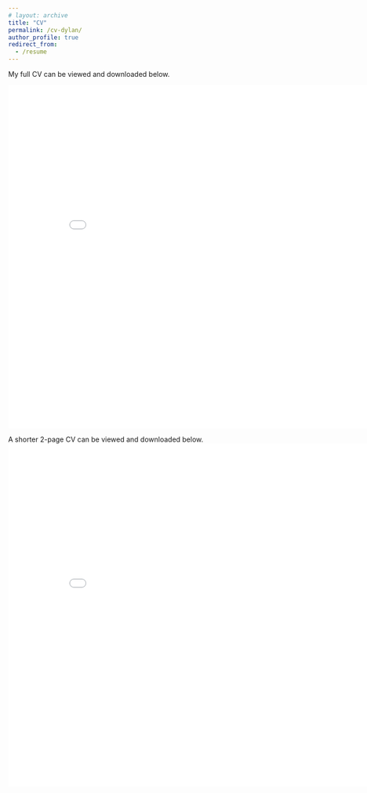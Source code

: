 ```yaml
---
# layout: archive
title: "CV"
permalink: /cv-dylan/
author_profile: true
redirect_from:
  - /resume
---
```


My full CV can be viewed and downloaded below. 

<embed src="../files/sanderson-cv.pdf" width="850" height="700" 
 type="application/pdf">


A shorter 2-page CV can be viewed and downloaded below.
<embed src="../files/sanderson-cv-short.pdf" width="850" height="700" 
 type="application/pdf">
